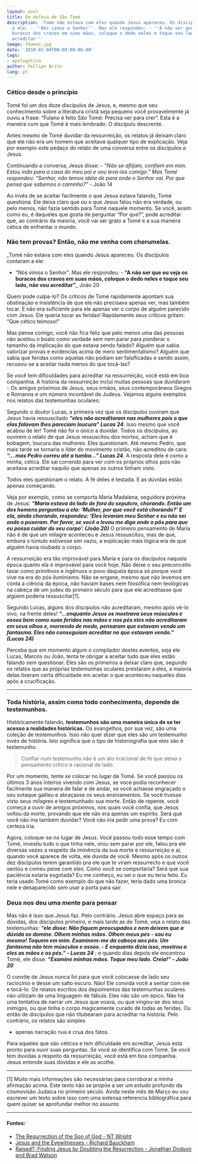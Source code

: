 ```yaml
---
layout: post
title: Em defesa de São Tomé
description: 'Tomé não estava com eles quando Jesus apareceu. Os discípulos contaram
  a ele: - ''Nós vimos o Senhor''. Mas ele respondeu: - ''A não ser que eu veja os
  buracos dos cravos em suas mãos, coloque o dedo neles e toque seu lado, não vou
  acreditar'''
image: thomas.jpg
date: '2018-03-04T00:00:00-06:00'
tags:
- apologetica
author: Fellipe Brito
lang: pt
---
```


### Cético desde o princípio

Tomé foi um dos doze discípulos de Jesus, e, mesmo que seu conhecimento sobre
a literatura cristã seja pequeno você provavelmente já ouviu a frase: “Fulano
é feito São Tomé: Precisa ver para crer”. Esta é a maneira com que Tomé é mais
lembrado: O discípulo descrente.

Antes mesmo de Tomé duvidar da ressurreição, os relatos já deixam claro que
ele não era um homem que aceitava qualquer tipo de explicação. Veja por
exemplo este pedaço do relato de uma conversa entre os discípulos e Jesus.

Continuando a conversa, Jesus disse: - _“Não se aflijam, confiem em mim. Estou
indo para a casa do meu pai e vou leva-los comigo.” Mas Tomé respondeu:
“Senhor, não temos idéia de para onde o Senhor vai. Por que pensa que sabemos
o caminho?”_ \- João 14

Ao invés de se aceitar facilmente o que Jesus estava falando, Tomé questiona.
Ele deixa claro que ou o que Jesus falou não era verdade, ou pelo menos, não
fazia sentido para Tomé naquele momento. Se você, assim como eu, é daqueles
que gosta de perguntar “Por que?”, pode acreditar que, ao contrário da
maioria, você vai ser grato a Tomé e a sua maneira cética de enfrentar o
mundo.

### Não tem provas? Então, não me venha com chorumelas.

_Tomé não estava com eles quando Jesus apareceu. Os discípulos contaram a ele:
- “Nós vimos o Senhor”. Mas ele respondeu: - **“A não ser que eu veja os
buracos dos cravos em suas mãos, coloque o dedo neles e toque seu lado, não
vou acreditar”**_ João 20

Quem pode culpa-lo? Os críticos de Tomé rapidamente apontam sua obstinação e
insistência de que ele não precisava apenas ver, mas também tocar. E não era
suficiente para ele apenas ver o corpo de alguém parecido com Jesus. Ele
queria tocar as feridas! Rapidamente seus críticos gritam: “Que cético
teimoso!”

Mas pense comigo, você não fica feliz que pelo menos uma das pessoas não
aceitou o boato como verdade sem nem parar para ponderar o tamanho da
implicação do que estava sendo falado? Alguém que sabia valorizar provas e
evidencias acima de mero sentimentalismo? Alguém que sabia que feridas como
aquelas não podiam ser falsificadas e sendo assim, recusou-se a aceitar nada
menos do que tocá-las?

Se você tem dificuldades para acreditar na ressurreição, você está em boa
companhia. A história da ressurreição inclui muitas pessoas que duvidaram - Os
amigos próximos de Jesus, seus irmãos, seus contemporâneos Gregos e Romanos e
um número incontável de Judeus. Vejamos alguns exemplos nos relatos das
testemunhas oculares:

Segundo o doutor Lucas, a primeira vez que os discípulos ouviram que Jesus
havia ressuscitado _**“eles não acreditaram nas mulheres pois o que elas
falavam lhes pareciam loucura” Lucas 24**_. Isso mesmo que você acabou de ler!
Tomé não foi o único a duvidar. Todos os discípulos, ao ouvirem o relato de
que Jesus ressuscitou dos mortos, acham que é bobagem, loucura das mulheres.
Eles questionam. Até mesmo Pedro, que mais tarde se tornaria o líder do
movimento cristão, não acreditou de cara: _**“… mas Pedro correu até a tumba…”
Lucas 24**_. A resposta dele é como a minha, cética. Ele sai correndo para ver
com os próprios olhos pois não aceitava acreditar naquilo que apenas os outros
tinham visto.

Todos eles questionam o relato. A fé deles é testada. E as dúvidas estão
apenas começando.

Veja por exemplo, como se comporta Maria Madalena, seguidora próxima de Jesus:
_**“Maria estava do lado de fora do sepulcro, chorando. Então um dos homens
perguntou a ela: ‘Mulher, por que você está chorando?’ E ela, ainda chorando,
respondeu: ‘Eles levaram meu Senhor e eu não sei onde o puseram. Por favor, se
você o levou me diga onde o pôs para que eu possa cuidar do seu corpo’. (João
20)**_ O primeiro pensamento de Maria não é de que um milagre aconteceu e
Jesus ressuscitou, mas de que, embora o túmulo estivesse sim vazio, a
explicação mais lógica era de que alguém havia roubado o corpo.

A ressurreição era tão improvável para Maria e para os discípulos naquela
época quanto ela é improvável para você hoje. Não deixe o seu preconceito
taxar como primitivos e ingênuos o povo daquela época só porque você vive na
era do pós iluminismo. Não se engane, mesmo que não levemos em conta a ciência
da época, não haviam bases nem filosófica nem teológicas na cabeça de um judeu
do primeiro século para que ele acreditasse que algúem poderia ressuscitar[1].

Segundo Lucas, alguns dos discípulos não acreditaram, mesmo após vê-lo vivo,
na frente deles! _**“…enquanto Jesus os mostrava seus músculos e ossos bem
como suas feridas nas mãos e nos pés eles não acreditaram em seus olhos e,
morrendo de medo, pensaram que estavam vendo um fantasma. Eles não conseguiam
acreditar no que estavam vendo.” (Lucas 24)**_

Perceba que em momento algum o compilador destes eventos, seja ele Lucas,
Marcos ou João, tenta te obrigar a aceitar tudo que eles estão falando sem
questionar. Eles são os primeiros a deixar claro que, segundo os relatos que
as próprias testemunhas oculares prestaram a eles, a maioria delas tiveram
certa dificuldade em aceitar o que aconteceu naqueles dias após a
crucificação.

* * *

### Toda história, assim como todo conhecimento, depende de testemunhos.

Históricamente falando, **testemunhos são uma maneira única de se ter acesso a
realidades históricas.** Os evangelhos, por sua vez, são uma coleção de
testemunhos. Isso não quer dizer que eles são um testemunho invés de história.
Isto significa que o tipo de historiografia que eles são é testemunho.

> Confiar num testemunho não é um ato irracional de fé que deixa o pensamento
> critico e racional de lado.

Por um momento, tente se colocar no lugar de Tomé. Se você passou os últimos 3
anos inteiros vivendo com Jesus, se voce podia reconhecer facilmente sua
maneira de falar e de andar, se você achasse engraçado o seu sotaque galileu e
abraçasse os seus ensinamentos. Se você tivesse visto seus milagres e
testemunhado sua morte. Então de repente, você começa a ouvir de amigos
próximos, nos quais você confia, que Jesus voltou da morte, provando que ele
não era apenas um espirito. Será que você não iria também duvidar? Você não
iria pedir uma prova? Eu com certeza iria.

Agora, coloque-se no lugar de Jesus. Você passou todo esse tempo com Tomé,
investiu tudo o que tinha nele, orou sem parar por ele, falou pra ele diversas
vezes a respeito da iminência da sua morte e ressurreição e aí, quando você
aparece de volta, ele duvida de você. Mesmo após os outros dez discípulos
terem garantido pra ele que te viram ressurrecto e que você sentou e comeu
peixe com eles. Como você se comportaria? Será que sua paciência estaria
esgotada? Eu me conheço, eu sei o que eu teria feito. Eu teria usado Tomé como
exemplo do que não fazer, teria dado uma bronca nele e desaparecido sem usar a
porta para sair.

### Deus nos deu uma mente para pensar

Mas não é isso que Jesus faz. Pelo contrário. Jesus abre espaço para as
dúvidas, dos discípulos primeiro, e mais tarde as de Tomé, veja o relato das
testemunhas: _**“ele disse: Não fiquem preocupados e nem deixem que a dúvida
os domine. Olhem minhas mãos. Olhem meus pés - sou eu mesmo! Toquem em mim.
Examinem-me da cabeça aos pés. Um fantasma não tem músculos e ossos. - E
enquanto dizia isso, mostrou a eles as mãos e os pés.” - Lucas 24**_ ; e
quando dias depois ele encontrou Tomé, ele disse: _**“Examine minhas mãos.
Toque meu lado. Creia!” - João 20**_

O convite de Jesus nunca foi para que você colocasse de lado seu raciocínio e
desse um salto escuro. Não! Ele convida você a sentar com ele e tocá-lo. Os
relatos escritos dos depoimentos das testemunhas oculares não utilizam de uma
linguagem de fábula. Eles não são um épico. Não há uma tentativa de narrar um
Jesus que voava, ou que vingou-se dos seus inimigos, ou que tinha o corpo
magicamente curado de todas as feridas. Ou então de discípulos que não
titubearam para acreditar na história. Pelo contrário, os relatos são simples
- apenas narração nua e crua dos fatos.

Para aqueles que são céticos e tem dificuldade em acreditar, Jesus está pronto
para ouvir suas perguntas. Se você se identifica com Tomé. Se você tem duvidas
a respeito da ressurreição, você está em boa companhia. Jesus entende suas
dúvidas e ele as acolhe.

* * *

[1] Muito mais informações são necessárias para corroborar a minha afirmação
acima. Este texto não se propõe a ser um estudo profundo da cosmovisão Judaica
no primeiro século. Ainda neste mês de Março eu vou escrever um texto sobre
isso com uma extensa referencia bibliográfica para quem quiser se aprofundar
melhor no assunto

* * *

#### Fontes:

  * [The Resurrection of the Son of God - NT Wright](https://www.amazon.com/Resurrection-Christian-Origins-Question-Vol/dp/0800626796)
  * [Jesus and the Eyewitnesses - Richard Bauckham](https://www.amazon.com/Jesus-Eyewitnesses-Gospels-Eyewitness-Testimony/dp/0802863906)
  * [Raised?: Finding Jesus by Doubting the Resurrection - Jonathan Dodson and Brad Watson](https://www.amazon.com/Raised-Finding-Jesus-Doubting-Resurrection/dp/0310517354)

